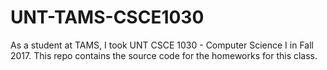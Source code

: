 # UNT-TAMS-CSCE1030
As a student at TAMS, I took UNT CSCE 1030 - Computer Science I in Fall 2017. This repo contains the source code for the homeworks for this class. 
